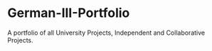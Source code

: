 # German-III-Portfolio
A portfolio of all University Projects, Independent and Collaborative Projects.
